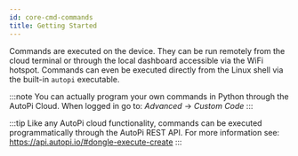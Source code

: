 ```yaml
---
id: core-cmd-commands
title: Getting Started
---
```


Commands are executed on the device. They can be run remotely from the cloud terminal or through the local dashboard accessible via the WiFi hotspot. Commands can even be executed directly from the Linux shell via the built-in `autopi` executable.

:::note
You can actually program your own commands in Python through the AutoPi Cloud. When logged in go to: _Advanced_ -> _Custom Code_
:::

:::tip
Like any AutoPi cloud functionality, commands can be executed programmatically through the AutoPi REST API. For more information see: https://api.autopi.io/#dongle-execute-create
:::